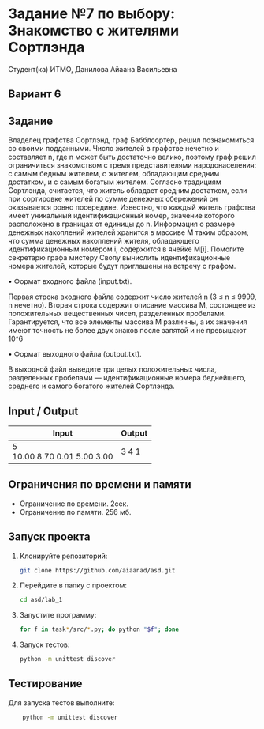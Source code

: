 # Задание №7 по выбору: Знакомство с жителями Сортлэнда
Студент(ка) ИТМО, Данилова Айаана Васильевна

## Вариант 6

## Задание
Владелец графства Сортлэнд, граф Бабблсортер, решил познакомиться со своими подданными. Число жителей в графстве нечетно и составляет n, где n может
быть достаточно велико, поэтому граф решил ограничиться знакомством с тремя
представителями народонаселения: с самым бедным жителем, с жителем, обладающим средним достатком, и с самым богатым жителем.
Согласно традициям Сортлэнда, считается, что житель обладает средним достатком, если при сортировке жителей по сумме денежных сбережений он оказывается ровно посередине. Известно, что каждый житель графства имеет уникальный идентификационный номер, значение которого расположено в границах от
единицы до n. Информация о размере денежных накоплений жителей хранится в
массиве M таким образом, что сумма денежных накоплений жителя, обладающего
идентификационным номером i, содержится в ячейке M[i]. Помогите секретарю
графа мистеру Свопу вычислить идентификационные номера жителей, которые
будут приглашены на встречу с графом.

• Формат входного файла (input.txt). 

Первая строка входного файла содержит число жителей n (3 ≤ n ≤ 9999, n нечетно). Вторая строка содержит
описание массива M, состоящее из положительных вещественных чисел,
разделенных пробелами. Гарантируется, что все элементы массива M различны, а их значения имеют точность не более двух знаков после запятой и
не превышают 10^6

• Формат выходного файла (output.txt).

В выходной файл выведите три целых положительных числа, разделенных пробелами — идентификационные
номера беднейшего, среднего и самого богатого жителей Сортлэнда.


## Input / Output 

| Input                           | Output |
|---------------------------------|--------|
| 5<br/>10.00 8.70 0.01 5.00 3.00 | 3 4 1  |

## Ограничения по времени и памяти

- Ограничение по времени. 2сек.
- Ограничение по памяти. 256 мб.


## Запуск проекта
1. Клонируйте репозиторий:
   ```bash
   git clone https://github.com/aiaanad/asd.git
   ```
2. Перейдите в папку с проектом:
   ```bash
   cd asd/lab_1
   ```
3. Запустите программу:
   ```bash
   for f in task*/src/*.py; do python "$f"; done 
   ```

4. Запуск тестов:
   ```bash
   python -m unittest discover
   ```


## Тестирование
Для запуска тестов выполните:
```bash
    python -m unittest discover
```
